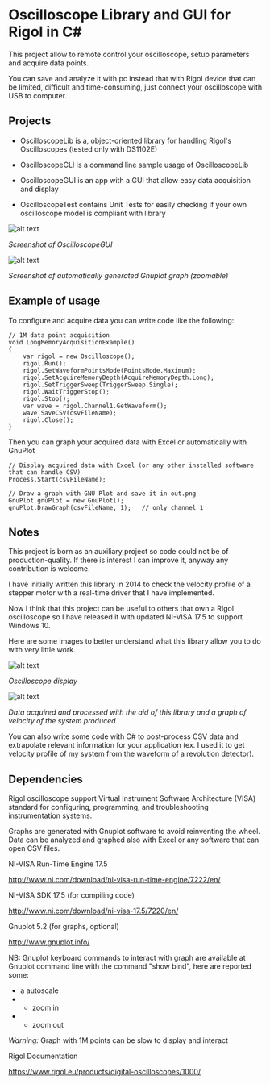 # Oscilloscope Library and GUI for Rigol in C#

This project allow to remote control your oscilloscope, setup parameters and acquire data points. 

You can save and analyze it with pc instead that with Rigol device that can be limited, difficult and time-consuming, just connect your oscilloscope with USB to computer.

## Projects

- OscilloscopeLib is a, object-oriented library for handling Rigol's Oscilloscopes (tested only with DS1102E)

- OscilloscopeCLI is a command line sample usage of OscilloscopeLib

- OscilloscopeGUI is an app with a GUI that allow easy data acquisition and display

- OscilloscopeTest contains Unit Tests for easily checking if your own oscilloscope model is compliant with library

![alt text](https://raw.githubusercontent.com/electro-logic/Oscilloscope/master/Docs/gui.png)

*Screenshot of OscilloscopeGUI*

![alt text](https://raw.githubusercontent.com/electro-logic/Oscilloscope/master/Docs/gnuplot.png)

*Screenshot of automatically generated Gnuplot graph (zoomable)*


## Example of usage

To configure and acquire data you can write code like the following:

```
// 1M data point acquisition
void LongMemoryAcquisitionExample()
{
    var rigol = new Oscilloscope();
    rigol.Run();
    rigol.SetWaveformPointsMode(PointsMode.Maximum);
    rigol.SetAcquireMemoryDepth(AcquireMemoryDepth.Long);
    rigol.SetTriggerSweep(TriggerSweep.Single);
    rigol.WaitTriggerStop();
    rigol.Stop();
    var wave = rigol.Channel1.GetWaveform();
    wave.SaveCSV(csvFileName);
    rigol.Close();
}
```

Then you can graph your acquired data with Excel or automatically with GnuPlot

```
// Display acquired data with Excel (or any other installed software that can handle CSV)
Process.Start(csvFileName);

// Draw a graph with GNU Plot and save it in out.png
GnuPlot gnuPlot = new GnuPlot();
gnuPlot.DrawGraph(csvFileName, 1);   // only channel 1
```

## Notes

This project is born as an auxiliary project so code could not be of production-quality. If there is interest I can improve it, anyway any contribution is welcome.

I have initially written this library in 2014 to check the velocity profile of a stepper motor with a real-time driver that I have implemented.

Now I think that this project can be useful to others that own a RIgol oscilloscope so I have released it with updated NI-VISA 17.5 to support Windows 10.


Here are some images to better understand what this library allow you to do with very little work.


![alt text](https://raw.githubusercontent.com/electro-logic/Oscilloscope/master/Docs/oscilloscope.png)

*Oscilloscope display*


![alt text](https://raw.githubusercontent.com/electro-logic/Oscilloscope/master/Docs/speed_graph.png)

*Data acquired and processed with the aid of this library and a graph of velocity of the system produced*


You can also write some code with C# to post-process CSV data and extrapolate relevant information for your application (ex. I used it to get velocity profile of my system from the waveform of a revolution detector).


## Dependencies

Rigol oscilloscope support Virtual Instrument Software Architecture (VISA) standard for configuring, programming, and troubleshooting instrumentation systems. 

Graphs are generated with Gnuplot software to avoid reinventing the wheel. Data can be analyzed and graphed also with Excel or any software that can open CSV files.


NI-VISA Run-Time Engine 17.5

http://www.ni.com/download/ni-visa-run-time-engine/7222/en/

NI-VISA SDK 17.5 (for compiling code)

http://www.ni.com/download/ni-visa-17.5/7220/en/

Gnuplot 5.2 (for graphs, optional)

http://www.gnuplot.info/

NB: Gnuplot keyboard commands to interact with graph are available at Gnuplot command line with the command "show bind", here are reported some:

- a	autoscale
- +	zoom in
- -	zoom out

*Warning:* Graph with 1M points can be slow to display and interact

Rigol Documentation

https://www.rigol.eu/products/digital-oscilloscopes/1000/
